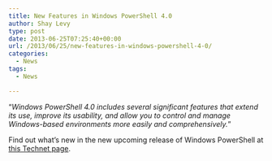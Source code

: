 ```yaml
---
title: New Features in Windows PowerShell 4.0
author: Shay Levy
type: post
date: 2013-06-25T07:25:40+00:00
url: /2013/06/25/new-features-in-windows-powershell-4-0/
categories:
  - News
tags:
  - News

---
```

&#8220;_Windows PowerShell 4.0 includes several significant features that extend its use, improve its usability, and allow you to control and manage Windows-based environments more easily and comprehensively._&#8221;

Find out what&#8217;s new in the new upcoming release of Windows PowerShell at [this Technet page][1].

[1]: http://technet.microsoft.com/en-us/hh857339.aspx